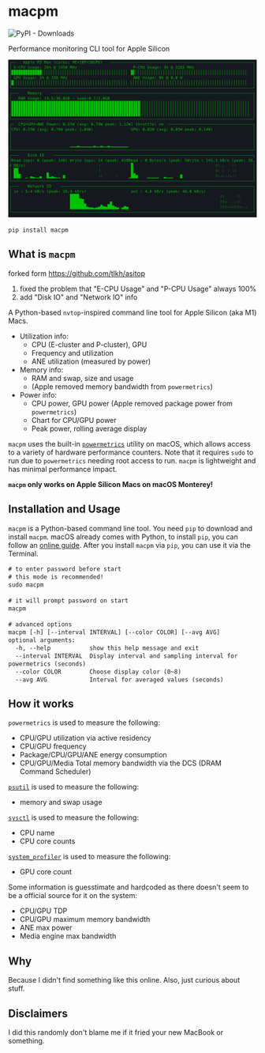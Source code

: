# macpm

![PyPI - Downloads](https://pypi.org/project/macpm/#files)

Performance monitoring CLI tool for Apple Silicon

![](images/macpm.png)

```shell
pip install macpm
```

## What is `macpm`

forked form https://github.com/tlkh/asitop
1. fixed the problem that "E-CPU Usage" and "P-CPU Usage" always 100%
2. add "Disk IO" and "Network IO" info

A Python-based `nvtop`-inspired command line tool for Apple Silicon (aka M1) Macs.

* Utilization info:
  * CPU (E-cluster and P-cluster), GPU
  * Frequency and utilization
  * ANE utilization (measured by power)
* Memory info:
  * RAM and swap, size and usage
  * (Apple removed memory bandwidth from `powermetrics`)
* Power info:
  * CPU power, GPU power (Apple removed package power from `powermetrics`)
  * Chart for CPU/GPU power
  * Peak power, rolling average display

`macpm` uses the built-in [`powermetrics`](https://www.unix.com/man-page/osx/1/powermetrics/) utility on macOS, which allows access to a variety of hardware performance counters. Note that it requires `sudo` to run due to `powermetrics` needing root access to run. `macpm` is lightweight and has minimal performance impact.

**`macpm` only works on Apple Silicon Macs on macOS Monterey!**

## Installation and Usage

`macpm` is a Python-based command line tool. You need `pip` to download and install `macpm`. macOS already comes with Python, to install `pip`, you can follow an [online guide](https://phoenixnap.com/kb/install-pip-mac). After you install `macpm` via `pip`, you can use it via the Terminal.

```shell
# to enter password before start
# this mode is recommended!
sudo macpm

# it will prompt password on start
macpm

# advanced options
macpm [-h] [--interval INTERVAL] [--color COLOR] [--avg AVG]
optional arguments:
  -h, --help           show this help message and exit
  --interval INTERVAL  Display interval and sampling interval for powermetrics (seconds)
  --color COLOR        Choose display color (0~8)
  --avg AVG            Interval for averaged values (seconds)
```

## How it works

`powermetrics` is used to measure the following:

* CPU/GPU utilization via active residency
* CPU/GPU frequency
* Package/CPU/GPU/ANE energy consumption
* CPU/GPU/Media Total memory bandwidth via the DCS (DRAM Command Scheduler)

[`psutil`](https://github.com/giampaolo/psutil) is used to measure the following:

* memory and swap usage

[`sysctl`](https://developer.apple.com/library/archive/documentation/System/Conceptual/ManPages_iPhoneOS/man3/sysctl.3.html) is used to measure the following:

* CPU name
* CPU core counts

[`system_profiler`](https://ss64.com/osx/system_profiler.html) is used to measure the following:

* GPU core count

Some information is guesstimate and hardcoded as there doesn't seem to be a official source for it on the system:

* CPU/GPU TDP
* CPU/GPU maximum memory bandwidth
* ANE max power
* Media engine max bandwidth

## Why

Because I didn't find something like this online. Also, just curious about stuff.

## Disclaimers

I did this randomly don't blame me if it fried your new MacBook or something.
